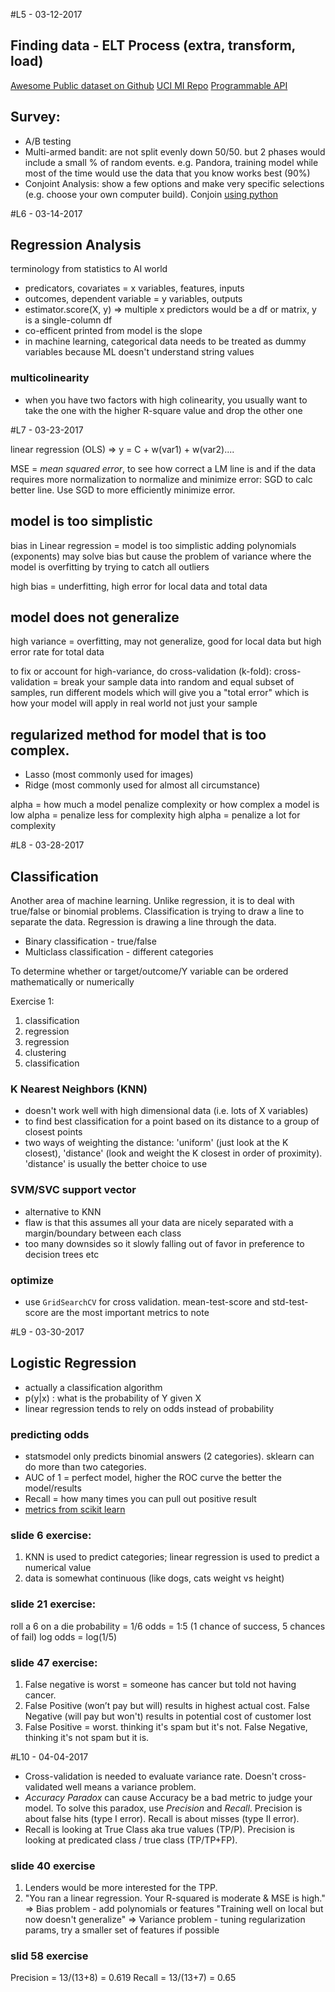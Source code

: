 #L5 - 03-12-2017

## Finding data - ELT Process (extra, transform, load)

[Awesome Public dataset on Github](https://github.com/caesar0301/awesome-public-datasets)
[UCI MI Repo](http://archive.ics.uci.edu/ml/)
[Programmable API](https://www.programmableweb.com/)

## Survey:
- A/B testing
- Multi-armed bandit: are not split evenly down 50/50. but 2 phases would include a small % of random events. e.g. Pandora, training model while most of the time would use the data that you know works best (90%)
- Conjoint Analysis: show a few options and make very specific selections (e.g. choose your own computer build). Conjoin [using python](https://github.com/Herka/Traditional-Conjoint-Analysis-with-Python/blob/master/Traditional%20Conjoint%20Analyse.ipynb)

#L6 - 03-14-2017

## Regression Analysis

terminology from statistics to AI world
- predicators, covariates = x variables, features, inputs
- outcomes, dependent variable = y variables, outputs
- estimator.score(X, y) => multiple x predictors would be a df or matrix, y is a single-column df
- co-efficent printed from model is the slope
- in machine learning, categorical data needs to be treated as dummy variables because ML doesn't understand string values

### multicolinearity
- when you have two factors with high colinearity, you usually want to take the one with the higher R-square value and drop the other one

#L7 - 03-23-2017

linear regression (OLS) => y = C + w(var1) + w(var2)....

MSE = *mean squared error*, to see how correct a LM line is and if the data requires more normalization
to normalize and minimize error: SGD to calc better line. Use SGD to more efficiently minimize error.

## model is too simplistic
bias in Linear regression = model is too simplistic
adding polynomials (exponents) may solve bias but cause the problem of variance where the model is overfitting by trying to catch all outliers

high bias = underfitting, high error for local data and total data

## model does not generalize
high variance = overfitting, may not generalize, good for local data but high error rate for total data

to fix or account for high-variance, do cross-validation (k-fold):
cross-validation = break your sample data into random and equal subset of samples, run different models which will give you a "total error" which is how your model will apply in real world not just your sample

## regularized method for model that is too complex.
- Lasso (most commonly used for images)
- Ridge (most commonly used for almost all circumstance)

alpha = how much a model penalize complexity or how complex a model is
low alpha = penalize less for complexity
high alpha = penalize a lot for complexity

#L8 - 03-28-2017

## Classification

Another area of machine learning. Unlike regression, it is to deal with true/false or binomial problems. Classification is trying to draw a line to separate the data. Regression is drawing a line through the data.
- Binary classification - true/false
- Multiclass classification - different categories

To determine whether or target/outcome/Y variable can be ordered mathematically or numerically

Exercise 1:
1. classification
2. regression
3. regression
4. clustering
5. classification

### K Nearest Neighbors (KNN)
- doesn't work well with high dimensional data (i.e. lots of X variables)
- to find best classification for a point based on its distance to a group of closest points
- two ways of weighting the distance: 'uniform' (just look at the K closest), 'distance' (look and weight the K closest in order of proximity). 'distance' is usually the better choice to use

### SVM/SVC support vector
- alternative to KNN
- flaw is that this assumes all your data are nicely separated with a margin/boundary between each class
- too many downsides so it slowly falling out of favor in preference to decision trees etc

### optimize
- use `GridSearchCV` for cross validation. mean-test-score and std-test-score are the most important metrics to note

#L9 - 03-30-2017

## Logistic Regression

- actually a classification algorithm
- p(y|x) : what is the probability of Y given X
- linear regression tends to rely on odds instead of probability

### predicting odds
- statsmodel only predicts binomial answers (2 categories). sklearn can do more than two categories.
- AUC of 1 = perfect model, higher the ROC curve the better the model/results
- Recall = how many times you can pull out positive result
- [metrics from scikit learn](http://scikit-learn.org/stable/modules/classes.html#sklearn-metrics-metrics)

### slide 6 exercise:
1. KNN is used to predict categories; linear regression is used to predict a numerical value
2. data is somewhat continuous (like dogs, cats weight vs height)

### slide 21 exercise:
roll a 6 on a die
probability = 1/6
odds = 1:5 (1 chance of success, 5 chances of fail)
log odds = log(1/5)

### slide 47 exercise:
1. False negative is worst = someone has cancer but told not having cancer.
2. False Positive (won’t pay but will) results in highest actual cost. False Negative (will pay but won't) results in potential cost of customer lost
3. False Positive = worst. thinking it's spam but it's not. False Negative, thinking it's not spam but it is.

#L10 - 04-04-2017

- Cross-validation is needed to evaluate variance rate. Doesn't cross-validated well means a variance problem.
- *Accuracy Paradox* can cause Accuracy be a bad metric to judge your model. To solve this paradox, use *Precision* and *Recall*. Precision is about false hits (type I error). Recall is about misses (type II error).
- Recall is looking at True Class aka true values (TP/P). Precision is looking at predicated class / true class (TP/TP+FP).

### slide 40 exercise

1. Lenders would be more interested for the TPP.
2. "You ran a linear regression. Your R-squared is moderate & MSE is high." => Bias problem - add polynomials or features
"Training well on local but now doesn't generalize" => Variance problem - tuning regularization params, try a smaller set of features if possible

### slid 58 exercise
Precision = 13/(13+8) = 0.619
Recall = 13/(13+7) = 0.65
